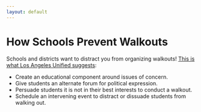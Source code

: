 ```yaml
---
layout: default
---
```


How Schools Prevent Walkouts
=================

Schools and districts want to distract you from organizing walkouts! [This is what Los Angeles Unified suggests](https://rems.ed.gov/docs/ll_vol3issue1.pdf): 
* Create an educational component around issues of concern.
* Give students an alternate forum for political expression.
* Persuade students it is not in their best interests to conduct a walkout.
* Schedule an intervening event to distract or dissuade students from walking out.
